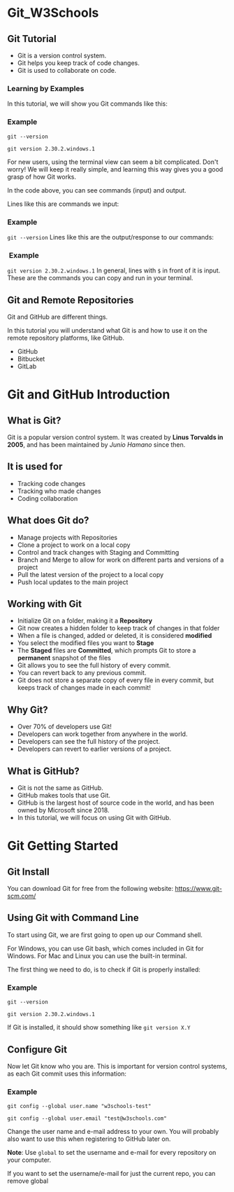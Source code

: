 # Git_W3Schools

## Git Tutorial

* Git is a version control system.
* Git helps you keep track of code changes.
* Git is used to collaborate on code.

### Learning by Examples

In this tutorial, we will show you Git commands like this:

### Example

`git --version`

`git version 2.30.2.windows.1`

For new users, using the terminal view can seem a bit complicated. Don't worry! We will keep it really simple, and learning this way gives you a good grasp of how Git works.

In the code above, you can see commands (input) and output.

Lines like this are commands we input:

### Example

`git --version`
Lines like this are the output/response to our commands:

###  Example

`git version 2.30.2.windows.1`
In general, lines with `$` in front of it is input. These are the commands you can copy and run in your terminal.

## Git and Remote Repositories

Git and GitHub are different things.

In this tutorial you will understand what Git is and how to use it on the remote repository platforms, like GitHub.

* GitHub
* Bitbucket
* GitLab

# Git and GitHub Introduction

## What is Git?

Git is a popular version control system. It was created by **Linus Torvalds in 2005**, and has been maintained by _Junio Hamano_ since then.

## It is used for

* Tracking code changes
* Tracking who made changes
* Coding collaboration

## What does Git do?

* Manage projects with Repositories
* Clone a project to work on a local copy
* Control and track changes with Staging and Committing
* Branch and Merge to allow for work on different parts and versions of a project
* Pull the latest version of the project to a local copy
* Push local updates to the main project

## Working with Git

* Initialize Git on a folder, making it a **Repository**
* Git now creates a hidden folder to keep track of changes in that folder
* When a file is changed, added or deleted, it is considered **modified**
* You select the modified files you want to **Stage**
* The **Staged** files are **Committed**, which prompts Git to store a **permanent** snapshot of the files
* Git allows you to see the full history of every commit.
* You can revert back to any previous commit.
* Git does not store a separate copy of every file in every commit, but keeps track of changes made in each commit!

## Why Git?

* Over 70% of developers use Git!
* Developers can work together from anywhere in the world.
* Developers can see the full history of the project.
* Developers can revert to earlier versions of a project.

## What is GitHub?

* Git is not the same as GitHub.
* GitHub makes tools that use Git.
* GitHub is the largest host of source code in the world, and has been owned by Microsoft since 2018.
* In this tutorial, we will focus on using Git with GitHub.

# Git Getting Started

## Git Install

You can download Git for free from the following website: <https://www.git-scm.com/>

## Using Git with Command Line

To start using Git, we are first going to open up our Command shell.

For Windows, you can use Git bash, which comes included in Git for Windows. For Mac and Linux you can use the built-in terminal.

The first thing we need to do, is to check if Git is properly installed:

### Example
`git --version`

`git version 2.30.2.windows.1`

If Git is installed, it should show something like `git version X.Y`

## Configure Git

Now let Git know who you are. This is important for version control systems, as each Git commit uses this information:

### Example

`git config --global user.name "w3schools-test"`

`git config --global user.email "test@w3schools.com"`

Change the user name and e-mail address to your own. You will probably also want to use this when registering to GitHub later on.

**Note**: Use `global` to set the username and e-mail for every repository on your computer.

If you want to set the username/e-mail for just the current repo, you can remove global



